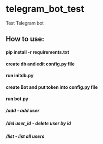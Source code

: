 # telegram_bot_test
Test Telegram bot
## How to use:
#### pip install -r requirements.txt
#### create db and edit config.py file
#### run initdb.py
#### create Bot and put token into config.py file
#### run bot.py
##### /add - add user
##### /del user_id - delete user by id
##### /list - list all users
